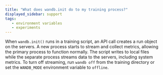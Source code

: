 ```yaml
---
title: "What does wandb.init do to my training process?"
displayed_sidebar: support
tags:
   - environment variables
   - experiments
---
```

When `wandb.init()` runs in a training script, an API call creates a run object on the servers. A new process starts to stream and collect metrics, allowing the primary process to function normally. The script writes to local files while the separate process streams data to the servers, including system metrics. To turn off streaming, run `wandb off` from the training directory or set the `WANDB_MODE` environment variable to `offline`.